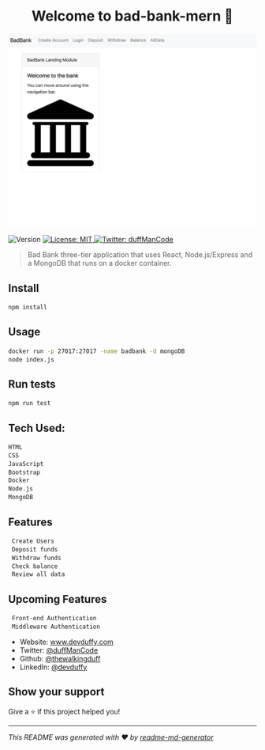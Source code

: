 <h1 align="center">Welcome to bad-bank-mern 👋</h1>
  <a href="#" target="_blank">
    <img alt="app-screenshot" src="public/screenshot.png" />
  </a>
<p>
  <img alt="Version" src="https://img.shields.io/badge/version-1.0.0-blue.svg?cacheSeconds=2592000" />
  <a href="#" target="_blank">
    <img alt="License: MIT" src="https://img.shields.io/badge/License-MIT-yellow.svg" />
  </a>
  <a href="https://twitter.com/duffManCode" target="_blank">
    <img alt="Twitter: duffManCode" src="https://img.shields.io/twitter/follow/duffManCode.svg?style=social" />
  </a>
</p>

> Bad Bank three-tier application that uses React, Node.js/Express and a MongoDB that runs on a docker container.

## Install

```sh
npm install
```

## Usage

```sh
docker run -p 27017:27017 -name badbank -d mongoDB
node index.js
```

## Run tests

```sh
npm run test
```

## Tech Used:

```sh
HTML
CSS
JavaScript
Bootstrap
Docker
Node.js
MongoDB
```

## Features

```sh
 Create Users
 Deposit funds
 Withdraw funds
 Check balance
 Review all data
```

## Upcoming Features

```sh
 Front-end Authentication
 Middleware Authentication
```

- Website: www.devduffy.com
- Twitter: [@duffManCode](https://twitter.com/duffManCode)
- Github: [@thewalkingduff](https://github.com/thewalkingduff)
- LinkedIn: [@devduffy](https://linkedin.com/in/devduffy)

## Show your support

Give a ⭐️ if this project helped you!

---

_This README was generated with ❤️ by [readme-md-generator](https://github.com/kefranabg/readme-md-generator)_
